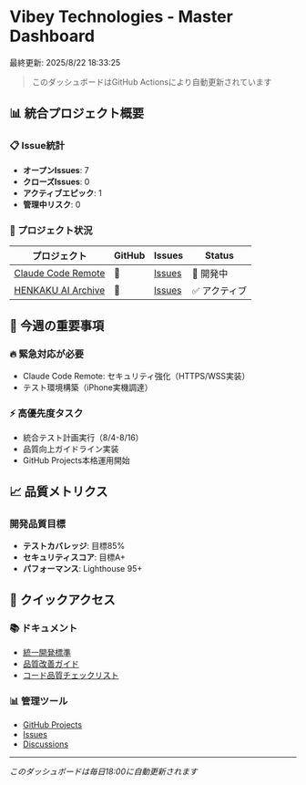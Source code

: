 # Vibey Technologies - Master Dashboard

最終更新: 2025/8/22 18:33:25

> このダッシュボードはGitHub Actionsにより自動更新されています

## 📊 統合プロジェクト概要

### 📋 Issue統計
- **オープンIssues**: 7
- **クローズIssues**: 0
- **アクティブエピック**: 1
- **管理中リスク**: 0

### 🎯 プロジェクト状況

| プロジェクト | GitHub | Issues | Status |
|------------|--------|--------|--------|
| [Claude Code Remote](https://github.com/sparkminan/claude-code-remote) | 🔗 | [Issues](https://github.com/sparkminan/claude-code-remote/issues) | 🚧 開発中 |
| [HENKAKU AI Archive](https://github.com/sparkminan/henkaku-ai-archive) | 🔗 | [Issues](https://github.com/sparkminan/henkaku-ai-archive/issues) | ✅ アクティブ |

## 🚨 今週の重要事項

### 🔥 緊急対応が必要
- Claude Code Remote: セキュリティ強化（HTTPS/WSS実装）
- テスト環境構築（iPhone実機調達）

### ⚡ 高優先度タスク
- 統合テスト計画実行（8/4-8/16）
- 品質向上ガイドライン実装
- GitHub Projects本格運用開始

## 📈 品質メトリクス

### 開発品質目標
- **テストカバレッジ**: 目標85%
- **セキュリティスコア**: 目標A+
- **パフォーマンス**: Lighthouse 95+

## 🔗 クイックアクセス

### 📚 ドキュメント
- [統一開発標準](./UNIFIED_DEVELOPMENT_STANDARDS.md)
- [品質改善ガイド](./QUALITY_IMPROVEMENT_GUIDE.md)
- [コード品質チェックリスト](./CODE_QUALITY_CHECKLIST.md)

### 📊 管理ツール
- [GitHub Projects](https://github.com/sparkminan/vibey-tech-management/projects)
- [Issues](https://github.com/sparkminan/vibey-tech-management/issues)
- [Discussions](https://github.com/sparkminan/vibey-tech-management/discussions)

---

*このダッシュボードは毎日18:00に自動更新されます*
